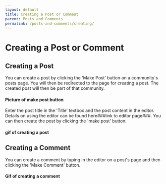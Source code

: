 ```yaml
---
layout: default
title: Creating a Post or Comment
parent: Posts and Comments
permalink: /posts-and-comments/creating/
---
```


# Creating a Post or Comment

## Creating a Post

You can create a post by clicking the 'Make Post' button on a community's posts page. You will then be redirected to the page for creating a post. The created post will then be part of that community.

#### Picture of make post button

Enter the post title in the 'Title' textbox and the post content in the editor. Details on using the editor can be found here###link to editor page###. You can then create the post by clicking the 'make post' button.

#### gif of creating a post

## Creating a Comment

You can create a comment by typing in the editor on a post's page and then clicking the 'Make Comment' button.

#### Gif of creating a comment